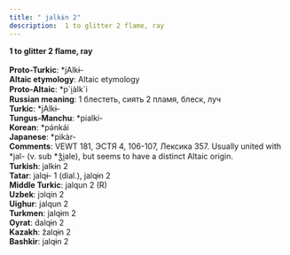 ```yaml
---
title: " jalkɨn 2"
description:  1 to glitter 2 flame, ray
---
```

<p data-pagefind-weight="0.5">
<strong> 1 to glitter 2 flame, ray</strong><br><br>
<strong>Proto-Turkic</strong>:  *jAlkɨ-<br>
<strong>Altaic etymology</strong>:  Altaic etymology<br>
<strong> Proto-Altaic</strong>:  *p`i̯àlk`i<br>
<strong>Russian meaning</strong>:  1 блестеть, сиять 2 пламя, блеск, луч<br>
<strong>Turkic</strong>:  *jAlkɨ-<br>
<strong>Tungus-Manchu</strong>:  *pialki-<br>
<strong>Korean</strong>:  *pǝ́nkái<br>
<strong>Japanese</strong>:  *pìkàr-<br>
<strong>Comments</strong>:  VEWT 181, ЭСТЯ 4, 106-107, Лексика 357. Usually united with *jal- (v. sub *ǯi̯ale), but seems to have a distinct Altaic origin.<br>
<strong>Turkish</strong>:  jalkɨn 2<br>
<strong>Tatar</strong>:  jalqɨ- 1 (dial.), jalqɨn 2<br>
<strong>Middle Turkic</strong>:  jalqun 2 (R)<br>
<strong>Uzbek</strong>:  jɔlqin 2<br>
<strong>Uighur</strong>:  jalqun 2<br>
<strong>Turkmen</strong>:  jalqɨm 2<br>
<strong>Oyrat</strong>:  d́alqɨn 2<br>
<strong>Kazakh</strong>:  žalqɨn 2<br>
<strong>Bashkir</strong>:  jalqɨn 2<br>

</p>
